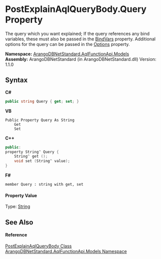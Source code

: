 # PostExplainAqlQueryBody.Query Property 
 

The query which you want explained; If the query references any bind variables, these must also be passed in the <a href="786e04e0-daf1-1bd1-1225-b3924772ad17">BindVars</a> property. Additional options for the query can be passed in the <a href="c6f05c4f-28e2-9d47-1203-cb1f24c34389">Options</a> property.

**Namespace:**&nbsp;<a href="e03acbe1-782e-533e-7ffe-cd51613ed54f">ArangoDBNetStandard.AqlFunctionApi.Models</a><br />**Assembly:**&nbsp;ArangoDBNetStandard (in ArangoDBNetStandard.dll) Version: 1.1.0

## Syntax

**C#**<br />
``` C#
public string Query { get; set; }
```

**VB**<br />
``` VB
Public Property Query As String
	Get
	Set
```

**C++**<br />
``` C++
public:
property String^ Query {
	String^ get ();
	void set (String^ value);
}
```

**F#**<br />
``` F#
member Query : string with get, set

```


#### Property Value
Type: <a href="https://docs.microsoft.com/dotnet/api/system.string" target="_blank" rel="noopener noreferrer">String</a>

## See Also


#### Reference
<a href="d0f316e8-bde3-89ce-064c-a7cb54b4d11c">PostExplainAqlQueryBody Class</a><br /><a href="e03acbe1-782e-533e-7ffe-cd51613ed54f">ArangoDBNetStandard.AqlFunctionApi.Models Namespace</a><br />